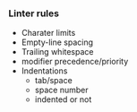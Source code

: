 ### Linter rules ###

- Charater limits
- Empty-line spacing
- Trailing whitespace
- modifier precedence/priority
- Indentations
	- tab/space
	- space number
	- indented or not
